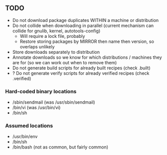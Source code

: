 
## TODO

* Do not download package duplicates WITHIN a machine or distribution
* Do not collide when downloading in parallel (current mechanism can collide for gnulib, kernel, autotools-config)
    * Will require a lock file, probably
    * Restore storing packages by MIRROR then name then version, so overlaps unlikely
* Store downloads separately to distribution
* Annotate downloads so we know for which distributions / machines they are for (so we can work out when to remove them)
* Do not generate build scripts for already built recipes (check .built)
* ? Do not generate verify scripts for already verified recipes (check .verified)


### Hard-coded binary locations

* /sbin/sendmail (was /usr/sbin/sendmail)
* /bin/vi (was /usr/bin/vi)
* /bin/sh

### Assumed locations

* /usr/bin/env
* /bin/sh
* /bin/bash (not as common, but fairly common)
